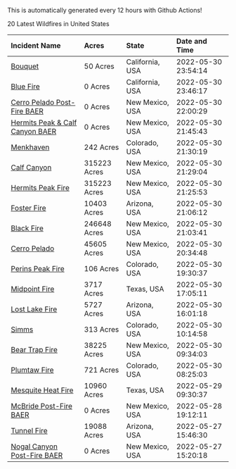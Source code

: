 This is automatically generated every 12 hours with Github Actions!

20 Latest Wildfires in United States

 | Incident Name | Acres | State | Date and Time |
|:---|:---|:---|:---|
| [Bouquet](https://inciweb.nwcg.gov/incident/8126/) | 50 Acres | California, USA | 2022-05-30 23:54:14 |
| [Blue Fire ](https://inciweb.nwcg.gov/incident/8127/) | 0 Acres | California, USA | 2022-05-30 23:46:17 |
| [Cerro Pelado Post-Fire BAER](https://inciweb.nwcg.gov/incident/8118/) | 0 Acres | New Mexico, USA | 2022-05-30 22:00:29 |
| [Hermits Peak & Calf Canyon BAER](https://inciweb.nwcg.gov/incident/8104/) | 0 Acres | New Mexico, USA | 2022-05-30 21:45:43 |
| [Menkhaven](https://inciweb.nwcg.gov/incident/8124/) | 242 Acres | Colorado, USA | 2022-05-30 21:30:19 |
| [Calf Canyon](https://inciweb.nwcg.gov/incident/8069/) | 315223 Acres | New Mexico, USA | 2022-05-30 21:29:04 |
| [Hermits Peak Fire](https://inciweb.nwcg.gov/incident/8049/) | 315223 Acres | New Mexico, USA | 2022-05-30 21:25:53 |
| [Foster Fire ](https://inciweb.nwcg.gov/incident/8125/) | 10403 Acres | Arizona, USA | 2022-05-30 21:06:12 |
| [Black Fire](https://inciweb.nwcg.gov/incident/8103/) | 246648 Acres | New Mexico, USA | 2022-05-30 21:03:41 |
| [Cerro Pelado](https://inciweb.nwcg.gov/incident/8075/) | 45605 Acres | New Mexico, USA | 2022-05-30 20:34:48 |
| [Perins Peak Fire](https://inciweb.nwcg.gov/incident/8120/) | 106 Acres | Colorado, USA | 2022-05-30 19:30:37 |
| [Midpoint Fire](https://inciweb.nwcg.gov/incident/8123/) | 3717 Acres | Texas, USA | 2022-05-30 17:05:11 |
| [Lost Lake Fire](https://inciweb.nwcg.gov/incident/8122/) | 5727 Acres | Arizona, USA | 2022-05-30 16:01:18 |
| [Simms](https://inciweb.nwcg.gov/incident/8117/) | 313 Acres | Colorado, USA | 2022-05-30 10:14:58 |
| [Bear Trap Fire](https://inciweb.nwcg.gov/incident/8093/) | 38225 Acres | New Mexico, USA | 2022-05-30 09:34:03 |
| [Plumtaw Fire](https://inciweb.nwcg.gov/incident/8113/) | 721 Acres | Colorado, USA | 2022-05-30 08:25:03 |
| [Mesquite Heat Fire](https://inciweb.nwcg.gov/incident/8108/) | 10960 Acres | Texas, USA | 2022-05-29 09:30:37 |
| [McBride Post-Fire BAER](https://inciweb.nwcg.gov/incident/8080/) | 0 Acres | New Mexico, USA | 2022-05-28 19:12:11 |
| [Tunnel Fire](https://inciweb.nwcg.gov/incident/8068/) | 19088 Acres | Arizona, USA | 2022-05-27 15:46:30 |
| [Nogal Canyon Post-Fire BAER](https://inciweb.nwcg.gov/incident/8072/) | 0 Acres | New Mexico, USA | 2022-05-27 15:20:18 |
